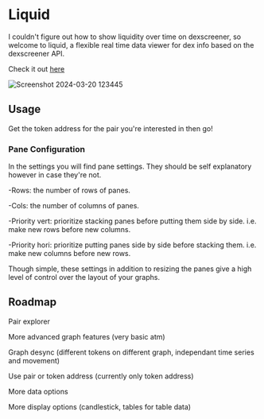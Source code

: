 # Liquid

I couldn't figure out how to show liquidity over time on dexscreener, so welcome to liquid, a flexible real time data viewer for dex info based on the dexscreener API.

Check it out [here](liquid-omega.vercel.app)

![Screenshot 2024-03-20 123445](https://github.com/tith3/liquid/assets/153851657/2962060e-13d0-4b7b-928b-8f712e52bc11)

## Usage

Get the token address for the pair you're interested in then go!

### Pane Configuration

In the settings you will find pane settings. They should be self explanatory however in case they're not.

-Rows: the number of rows of panes.

-Cols: the number of columns of panes.

-Priority vert: prioritize stacking panes before putting them side by side. i.e. make new rows before new columns.

-Priority hori: prioritize putting panes side by side before stacking them. i.e. make new columns before new rows.

Though simple, these settings in addition to resizing the panes give a high level of control over the layout of your graphs.


## Roadmap

Pair explorer

More advanced graph features (very basic atm)

Graph desync (different tokens on different graph, independant time series and movement)

Use pair or token address (currently only token address)

More data options 

More display options (candlestick, tables for table data)
